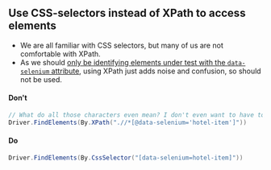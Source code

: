 ## Use CSS-selectors instead of XPath to access elements

- We are all familiar with CSS selectors, but many of us are not comfortable with XPath.
- As we should [only be identifying elements under test with the `data-selenium` attribute](data-selenium.md), using XPath just adds noise and confusion, so should not be used.

 #### Don't
 
 ```c#
 // What do all those characters even mean? I don't even want to have to know.
 Driver.FindElements(By.XPath(".//*[@data-selenium='hotel-item']")) 
 ```
 
 #### Do
 
 ```c#
 Driver.FindElements(By.CssSelector("[data-selenium=hotel-item]"))
 ```